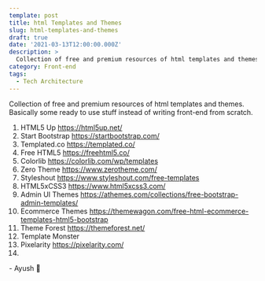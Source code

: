 ```yaml
---
template: post
title: html Templates and Themes
slug: html-templates-and-themes
draft: true
date: '2021-03-13T12:00:00.000Z'
description: >
  Collection of free and premium resources of html templates and themes. Basically some ready to use stuff instead of writing front-end from scratch.
category: Front-end
tags:
  - Tech Architecture
---
```


Collection of free and premium resources of html templates and themes. Basically some ready to use stuff instead of writing front-end from scratch.

1. HTML5 Up https://html5up.net/
2. Start Bootstrap https://startbootstrap.com/
3. Templated.co https://templated.co/
4. Free HTML5 https://freehtml5.co/
5. Colorlib https://colorlib.com/wp/templates
6. Zero Theme https://www.zerotheme.com/
7. Styleshout https://www.styleshout.com/free-templates
8. HTML5xCSS3 https://www.html5xcss3.com/
9. Admin UI Themes https://athemes.com/collections/free-bootstrap-admin-templates/
10. Ecommerce Themes https://themewagon.com/free-html-ecommerce-templates-html5-bootstrap
11. Theme Forest https://themeforest.net/
12. Template Monster
13. Pixelarity https://pixelarity.com/
14. 

\- Ayush 🙂
